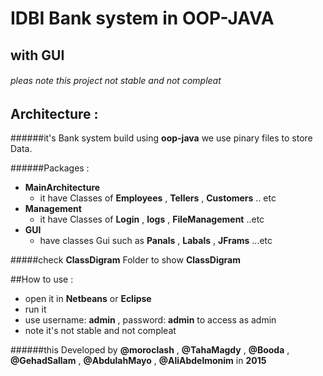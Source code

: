 # **IDBI** Bank system in **OOP-JAVA** 
##       with **GUI**

######  pleas note this project not stable and not compleat



## Architecture : 
######it's Bank system build using **oop-java**  we use pinary files to store Data.

######Packages :
* **MainArchitecture**
	- it have Classes of **Employees** , **Tellers** , **Customers** .. etc
* **Management** 
	- it have Classes of **Login** , **logs** , **FileManagement** ..etc
* **GUI**
	- have classes Gui  such as **Panals** , **Labals** , **JFrams** ...etc

#####check **ClassDigram** Folder to show **ClassDigram**


##How to use :
* open it in **Netbeans** or **Eclipse**
* run it
* use username: **admin** , password: **admin** to access as admin
* note it's not stable and not compleat

   


######this Developed by **@moroclash** , **@TahaMagdy** , **@Booda** , **@GehadSallam** , **@AbdulahMayo** , **@AliAbdelmonim**  in **2015** 
